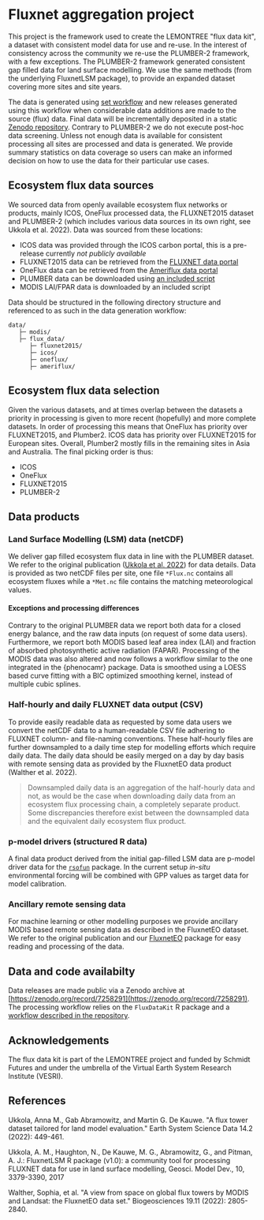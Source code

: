 # Fluxnet aggregation project

This project is the framework used to create the LEMONTREE "flux data kit", a dataset with consistent model data for use and re-use. In the interest of consistency across the community we re-use the PLUMBER-2 framework, with a few exceptions. The PLUMBER-2 framework generated consistent gap filled data for land surface modelling. We use the same methods (from the underlying FluxnetLSM package), to provide an expanded dataset covering more sites and site years.

The data is generated using [set workflow]() and new releases generated using this workflow when considerable data additions are made to the source (flux) data. Final data will be incrementally deposited in a static [Zenodo repository](https://zenodo.org/record/7258291). Contrary to PLUMBER-2 we do not execute post-hoc data screening. Unless not enough data is available for consistent processing all sites are processed and data is generated. We provide summary statistics on data coverage so users can make an informed decision on how to use the data for their particular use cases.

## Ecosystem flux data sources

We sourced data from openly available ecosystem flux networks or products, mainly ICOS, OneFlux processed data, the FLUXNET2015 dataset and PLUMBER-2 (which includes various data sources in its own right, see Ukkola et al. 2022). Data was sourced from these locations:

- ICOS data was provided through the ICOS carbon portal, this is a pre-release currently *not publicly available*
- FLUXNET2015 data can be retrieved from the [FLUXNET data portal](https://fluxnet.org/data/fluxnet2015-dataset/)
- OneFlux data can be retrieved from the [Ameriflux data portal](https://ameriflux.lbl.gov/data/download-data/)
- PLUMBER data can be downloaded using [an included script](https://github.com/computationales/FluxDataKit/blob/main/data-raw/00_download_plumber_data.R)
- MODIS LAI/FPAR data is downloaded by an included script

Data should be structured in the following directory structure and referenced
to as such in the data generation workflow:

```
data/
   ├─ modis/
   ├─ flux_data/
      ├─ fluxnet2015/
      ├─ icos/
      ├─ oneflux/
      ├─ ameriflux/
```

## Ecosystem flux data selection

Given the various datasets, and at times overlap between the datasets a priority in processing is given to more recent (hopefully) and more complete datasets. In order of processing this means that OneFlux has priority over FLUXNET2015, and Plumber2. ICOS data has priority over FLUXNET2015 for European sites. Overall, Plumber2 mostly fills in the remaining sites in Asia and Australia. The final picking order is thus:

- ICOS
- OneFlux
- FLUXNET2015
- PLUMBER-2

## Data products

### Land Surface Modelling (LSM) data (netCDF)

We deliver gap filled ecosystem flux data in line with the PLUMBER dataset. We refer to the original publication ([Ukkola et al. 2022](https://essd.copernicus.org/articles/14/449/2022/essd-14-449-2022.pdf)) for data details. Data is provided as two netCDF files per site, one file `*Flux.nc` contains all ecosystem fluxes while a `*Met.nc` file contains the matching meteorological values.

#### Exceptions and processing differences

Contrary to the original PLUMBER data we report both data for a closed energy balance, and the raw data inputs (on request of some data users). Furthermore, we report both MODIS based leaf area index (LAI) and fraction of absorbed photosynthetic active radiation (FAPAR). Processing of the MODIS data was also altered and now follows a workflow similar to the one integrated in the {phenocamr} package. Data is smoothed using a LOESS based curve fitting with a BIC optimized smoothing kernel, instead of multiple cubic splines.

### Half-hourly and daily FLUXNET data output (CSV)

To provide easily readable data as requested by some data users we convert the netCDF data to a human-readable CSV file adhering to FLUXNET column- and file-naming conventions. These half-hourly files are further downsampled to a daily time step for modelling efforts which require daily data. The daily data should be easily merged on a day by day basis with remote sensing data as provided by the FluxnetEO data product (Walther et al. 2022).

> Downsampled daily data is an aggregation of the half-hourly data and not, as would be the case when downloading daily data from an ecosystem flux processing chain, a completely separate product. Some discrepancies therefore exist between the downsampled data and the equivalent daily ecosystem flux product.

### p-model drivers (structured R data)

A final data product derived from the initial gap-filled LSM data are p-model driver data for the [`rsofun`](https://github.com/computationales/rsofun) package. In the current setup *in-situ* environmental forcing will be combined with GPP values as target data for model calibration.

### Ancillary remote sensing data

For machine learning or other modelling purposes we provide ancillary MODIS based remote sensing data as described in the FluxnetEO dataset. We refer to the original publication and our [FluxnetEO](https://bg.copernicus.org/articles/19/2805/2022/) package for easy reading and processing of the data.

## Data and code availabilty

Data releases are made public via a Zenodo archive at [https://zenodo.org/record/7258291](https://zenodo.org/record/7258291). The processing workflow relies on the `FluxDataKit` R package and a [workflow described in the repository](https://github.com/computationales/FluxDataKit/tree/main/analysis). 

## Acknowledgements

The flux data kit is part of the LEMONTREE project and funded by Schmidt Futures and under the umbrella of the Virtual Earth System Research Institute (VESRI).

## References

Ukkola, Anna M., Gab Abramowitz, and Martin G. De Kauwe. "A flux tower dataset tailored for land model evaluation." Earth System Science Data 14.2 (2022): 449-461.

Ukkola, A. M., Haughton, N., De Kauwe, M. G., Abramowitz, G., and Pitman, A. J.: FluxnetLSM R package (v1.0): a community tool for processing FLUXNET data for use in land surface modelling, Geosci. Model Dev., 10, 3379-3390, 2017

Walther, Sophia, et al. "A view from space on global flux towers by MODIS and Landsat: the FluxnetEO data set." Biogeosciences 19.11 (2022): 2805-2840.
